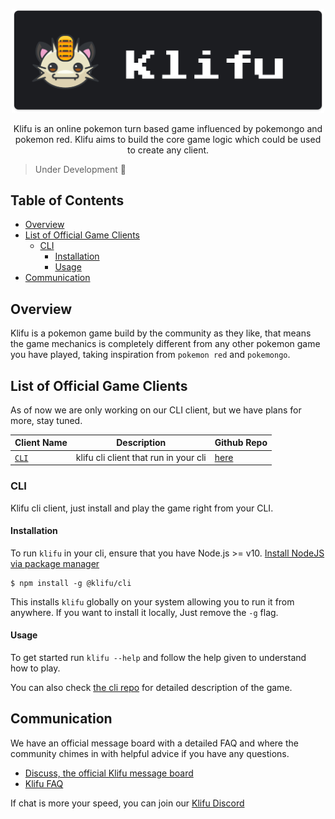 <p align="center">
<img src="https://github.com/Klifu/klifu/blob/main/assets/banner-dark.png" alt="banner" width="500" />

<p align="center">
Klifu is an online pokemon turn based game influenced by pokemongo and pokemon red. Klifu aims to build the core game logic which could be used to create any client.
</p>
</p>

> Under Development 🔨

## Table of Contents

- [Overview](#overview)
- [List of Official Game Clients](#list-of-official-game-clients)
	- [CLI](#cli)
		- [Installation](#installation)
		- [Usage](#usage)
- [Communication](#communication)

## Overview
Klifu is a pokemon game build by the community as they like, that means the game mechanics is completely different from any other pokemon game you have played, taking inspiration from `pokemon red` and `pokemongo`. 


## List of Official Game Clients
As of now we are only working on our CLI client, but we have plans for more, stay tuned. 

|Client Name|Description|Github Repo|
|-----------|-----------|-----------|
|[`CLI`](#cli)|klifu cli client that run in your cli|[here](https://github.com/klifu/cli)|

### CLI
Klifu cli client, just install and play the game right from your CLI. 

#### Installation 
To run `klifu` in your cli, ensure that you have Node.js >= v10. [Install NodeJS via package manager](https://nodejs.org/en/download/package-manager/)

```
$ npm install -g @klifu/cli
```
This installs `klifu` globally on your system allowing you to run it from anywhere.  If you want to install it locally, Just remove the `-g` flag.

#### Usage
To get started run `klifu --help` and follow the help given to understand how to play. 

You can also check [the cli repo](https://github.com/klifu/cli) for detailed description of the game. 


## Communication 
We have an official message board with a detailed FAQ and where the community chimes in with helpful advice if you have any questions.

- [Discuss, the official Klifu message board](https://github.com/Klifu/klifu/discussions)
- [Klifu FAQ](https://github.com/Klifu/klifu/discussions/categories/q-a)


If chat is more your speed, you can join our [Klifu Discord](https://discord.gg/ntyrnfAXqr)